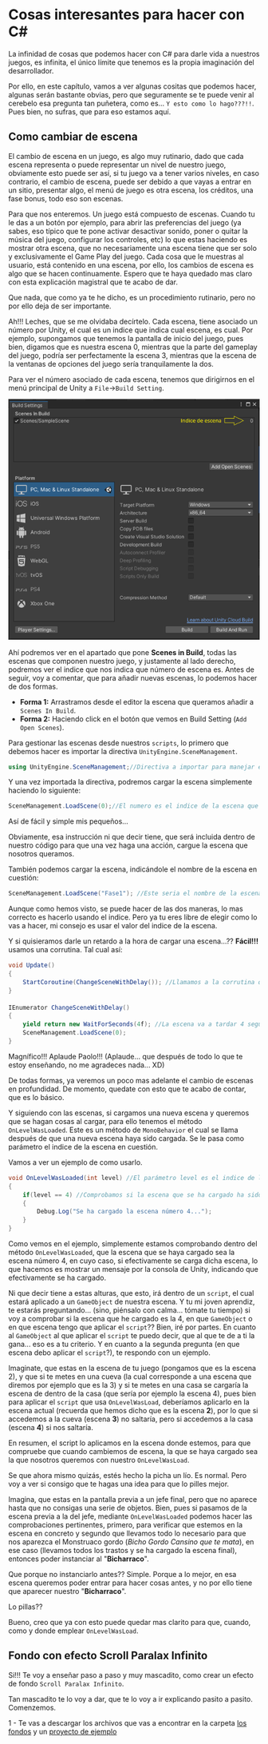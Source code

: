 # Cosas interesantes para hacer con C#

La infinidad de cosas que podemos hacer con C# para darle vida a nuestros juegos, es infinita, el único límite que tenemos es la propia imaginación del desarrollador.

Por ello, en este capítulo, vamos a ver algunas cositas que podemos hacer, algunas serán bastante obvias, pero que seguramente se te puede venir al cerebelo esa pregunta tan puñetera, como es... `Y esto como lo hago???!!`. Pues bien, no sufras, que para eso estamos aquí.

## Como cambiar de escena

El cambio de escena en un juego, es algo muy rutinario, dado que cada escena representa o puede representar un nivel de nuestro juego, obviamente esto puede ser así, si tu juego va a tener varios niveles, en caso contrario, el cambio de escena, puede ser debido a que vayas a entrar en un sitio, presentar algo, el menú de juego es otra escena, los créditos, una fase bonus, todo eso son escenas.

Para que nos enteremos. Un juego está compuesto de escenas. Cuando tu le das a un botón por ejemplo, para abrir las preferencias del juego (ya sabes, eso típico que te pone activar desactivar sonido, poner o quitar la música del juego, configurar los controles, etc) lo que estas haciendo es mostrar otra escena, que no necesariamente una escena tiene que ser solo y exclusivamente el Game Play del juego. Cada cosa que le muestras al usuario, está contenido en una escena, por ello, los cambios de escena es algo que se hacen continuamente. Espero que te haya quedado mas claro con esta explicación magistral que te acabo de dar.

Que nada, que como ya te he dicho, es un procedimiento rutinario, pero no por ello deja de ser importante.

Ah!!! Leches, que se  me olvidaba decírtelo. Cada escena, tiene asociado un número por Unity, el cual es un indice que indica cual escena, es cual. Por ejemplo, supongamos que tenemos la pantalla de inicio del juego, pues bien, digamos que es nuestra escena 0, mientras que la parte del gameplay del juego, podría ser perfectamente la escena 3, mientras que la escena de la ventanas de opciones del juego sería tranquilamente la dos.

Para ver el número asociado de cada escena, tenemos que dirigirnos en el menú principal de Unity a `File`->`Build Setting`. 

![Pantalla Build Setting](../img/11_Build_Setting.png)

Ahí podremos ver en el apartado que pone **Scenes in Build**, todas las escenas que componen nuestro juego, y justamente al lado derecho, podremos ver el indice que nos indica que número de escena es. Antes de seguir, voy a comentar, que para añadir nuevas escenas, lo podemos hacer de dos formas.


* __Forma 1:__ Arrastramos desde el editor la escena que queramos añadir a `Scenes In Build`.
* __Forma 2:__ Haciendo click en el botón que vemos en Build Setting (`Add Open Scenes`).

Para gestionar las escenas desde nuestros `scripts`, lo primero que debemos hacer es importar la directiva `UnityEngine.SceneManagement`.

```c#
using UnityEngine.SceneManagement;//Directiva a importar para manejar escenas
```

Y una vez importada la directiva, podremos cargar la escena simplemente haciendo lo siguiente:

```c#
SceneManagement.LoadScene(0);//El numero es el indice de la escena que queremos cargar.
```

Así de fácil y simple mis pequeños...

Obviamente, esa instrucción ni que decir tiene, que será incluida dentro de nuestro código para que una vez haga una acción, cargue la escena que nosotros queramos.

También podemos cargar la escena, indicándole el nombre de la escena en cuestión:

```c#
SceneManagement.LoadScene("Fase1"); //Este seria el nombre de la escena que fuéramos a cargar
```

Aunque como hemos visto, se puede hacer de las dos maneras, lo mas correcto es hacerlo usando el indice. Pero ya tu eres libre de elegir como lo vas a hacer, mi consejo es usar el valor del indice de la escena.

Y si quisieramos darle un retardo a la hora de cargar una escena...?? __Fácil!!!__ usamos una corrutina. Tal cual así:

```c#
void Update()
{
	StartCoroutine(ChangeSceneWithDelay()); //Llamamos a la corrutina que hace el cambio de escena
}

IEnumerator ChangeSceneWithDelay()
{
	yield return new WaitForSeconds(4f); //La escena va a tardar 4 segundos en cargar
	SceneManagement.LoadScene(0); 
}
```

Magnífico!!! Aplaude Paolo!!! (Aplaude... que después de todo lo que te estoy enseñando, no me agradeces nada...  XD)


De todas formas, ya veremos un poco mas adelante el cambio de escenas en profundidad. De momento, quedate con esto que te acabo de contar, que es lo básico.

Y siguiendo con las escenas, si cargamos una nueva escena y queremos que se hagan cosas al cargar, para ello tenemos el método `OnLevelWasLoaded`. Este es un método de `MonoBehavior` el cual se llama después de que una nueva escena haya sido cargada. Se le pasa como parámetro el indice de la escena en cuestión.

Vamos a ver un ejemplo de como usarlo.

```c#
void OnLevelWasLoaded(int level) //El parámetro level es el indice de la escena que vamos a comprobar que se ha cargado
{
	if(level == 4) //Comprobamos si la escena que se ha cargado ha sido la escena 4
	{
		Debug.Log("Se ha cargado la escena número 4...");
	}
}
```

Como vemos en el ejemplo, simplemente estamos comprobando dentro del método `OnLevelWasLoaded`, que la escena que se haya cargado sea la escena número 4, en cuyo caso, si efectivamente se carga dicha escena, lo que hacemos es mostrar un mensaje por la consola de Unity, indicando que efectivamente se ha cargado.

Ni que decir tiene a estas alturas, que esto, irá dentro de un `script`, el cual estará aplicado a un `GameObject` de nuestra escena. Y tu mi joven aprendiz, te estarás preguntando... (sino, piénsalo con calma... tómate tu tiempo) si voy a comprobar si la escena que he cargado es la 4, en que `GameObject` o en que escena tengo que aplicar el `script`?? Bien, iré por partes. En cuanto al `GameObject` al que aplicar el `script` te puedo decir, que al que te de a ti la gana... eso es a tu criterio. Y en cuanto a la segunda pregunta (en que escena debo aplicar el `script`?), te respondo con un ejemplo. 

Imaginate, que estas en la escena de tu juego (pongamos que es la escena 2), y que si te metes en una cueva (la cual corresponde a una escena que diremos por ejemplo que es la 3) y si te metes en una casa se cargaría la escena de dentro de la casa (que sería por ejemplo la escena 4), pues bien para aplicar el `script` que usa `OnLevelWasLoad`, deberíamos aplicarlo en la escena actual (recuerda que hemos dicho que es la escena __2__), por lo que si accedemos a la cueva (escena __3__) no saltaría, pero si accedemos a la casa (escena __4__) si nos saltaría. 

En resumen, el script lo aplicamos en la escena donde estemos, para que compruebe que cuando cambiemos de escena, la que se haya cargado sea la que nosotros queremos con nuestro `OnLevelWasLoad`.

Se que ahora mismo quizás, estés hecho la picha un lío. Es normal. Pero voy a ver si consigo que te hagas una idea para que lo pilles mejor.

Imagina, que estas en la pantalla previa a un jefe final, pero que no aparece hasta que no consigas una serie de objetos. Bien, pues si pasamos de la escena previa a la del jefe, mediante `OnLevelWasLoaded` podemos hacer las comprobaciones pertinentes, primero, para verificar que estemos en la escena en concreto y segundo que llevamos todo lo necesario para que nos aparezca el Monstruaco gordo (_Bicho Gordo Cansino que te mata_), en ese caso (llevamos todos los trastos y se ha cargado la escena final), entonces poder instanciar al "__Bicharraco__". 

Que porque no instanciarlo antes?? Simple. Porque a lo mejor, en esa escena queremos poder entrar para hacer cosas antes, y no por ello tiene que aparecer nuestro "__Bicharraco__". 

Lo pillas??

Bueno, creo que ya con esto puede quedar mas clarito para que, cuando, como y donde emplear `OnLevelWasLoad`.

## Fondo con efecto Scroll Paralax Infinito

Si!!! Te voy a enseñar paso a paso y muy mascadito, como crear un efecto de fondo `Scroll Paralax Infinito`.

Tan mascadito te lo voy a dar, que te lo voy a ir explicando pasito a pasito. Comenzemos.

1 - Te vas a descargar los archivos que vas a encontrar en la carpeta [los fondos](../resources/background_paralax) y un [proyecto de ejemplo](../resources/proyectParalax)